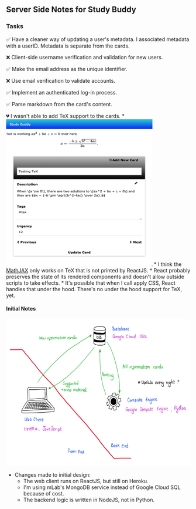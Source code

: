 ## Server Side Notes for Study Buddy

### Tasks 

:white_check_mark: Have a cleaner way of updating a user's metadata. I associated metadata with a userID. Metadata is separate from the cards.

:x: Client-side username verification and validation for new users.

:white_check_mark: Make the email address as the unique identifier. 

:x: Use email verification to validate accounts.

:white_check_mark: Implement an authenticated log-in process.

:white_check_mark: Parse markdown from the card's content.

:broken_heart: I wasn't able to add TeX support to the cards. 
    * <img src="https://github.com/dchege711/study_buddy/blob/master/images/failed_to_support_latex.png" width="400px" height="400px">
    * I think the [MathJAX](https://docs.mathjax.org/en/latest/start.html) only works on TeX that is not printed by ReactJS. 
    * React probably preserves the state of its rendered components and doesn't allow outside scripts to take effects. 
    * It's possible that when I call apply CSS, React handles that under the hood. There's no under the hood support for TeX, yet.


#### Initial Notes

<img src="https://github.com/dchege711/study_buddy/blob/master/images/version_1.png" width="700px" height="400px">

* Changes made to initial design:
    * The web client runs on ReactJS, but still on Heroku.
    * I'm using mLab's MongoDB service instead of Google Cloud SQL because of cost.
    * The backend logic is written in NodeJS, not in Python.
    

